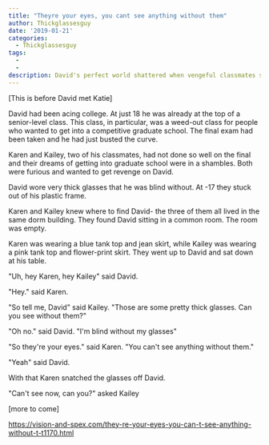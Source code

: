 ```yaml
---
title: "Theyre your eyes, you cant see anything without them"
author: Thickglassesguy
date: '2019-01-21'
categories:
  - Thickglassesguy
tags:
  - 
  - 
description: David's perfect world shattered when vengeful classmates stole his glasses, leaving him blind and vulnerable.
---
```

[This is before David met Katie]

David had been acing college. At just 18 he was already at the top of a senior-level class. This class, in particular, was a weed-out class for people who wanted to get into a competitive graduate school. The final exam had been taken and he had just busted the curve.

Karen and Kailey, two of his classmates, had not done so well on the final and their dreams of getting into graduate school were in a shambles. Both were furious and wanted to get revenge on David.

David wore very thick glasses that he was blind without. At -17 they stuck out of his plastic frame.

Karen and Kailey knew where to find David- the three of them all lived in the same dorm building. They found David sitting in a common room. The room was empty.

Karen was wearing a blue tank top and jean skirt, while Kailey was wearing a pink tank top and flower-print skirt. They went up to David and sat down at his table.

"Uh, hey Karen, hey Kailey" said David. 

"Hey." said Karen.

"So tell me, David" said Kailey. "Those are some pretty thick glasses. Can you see without them?"

"Oh no." said David. "I'm blind without my glasses"

"So they're your eyes." said Karen. "You can't see anything without them."

"Yeah" said David.

With that Karen snatched the glasses off David.

"Can't see now, can you?" asked Kailey

[more to come]

https://vision-and-spex.com/they-re-your-eyes-you-can-t-see-anything-without-t-t1170.html